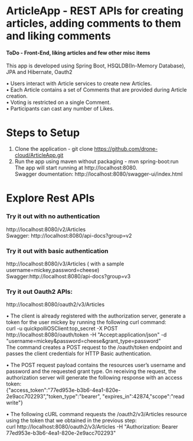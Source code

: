 # ArticleApp - REST APIs for creating articles, adding comments to them and liking comments  
#### ToDo - Front-End, liking articles and few other misc items  
 
This app is developed using Spring Boot, HSQLDB(In-Memory Database), JPA and Hibernate, Oauth2

• Users interact with Article services to create new Articles.   
• Each Article contains a set of Comments that are provided during Article creation.  
• Voting is restricted on a single Comment.  
• Participants can cast any number of Likes.  


# Steps to Setup
1. Clone the application - git clone https://github.com/drone-cloud/ArticleApp.git
2. Run the app using maven without packaging -
    mvn spring-boot:run   
The app will start running at http://localhost:8080.  
Swagger doumentation: http://localhost:8080/swagger-ui/index.html

# Explore Rest APIs


### Try it out with no authentication
http://localhost:8080/v2/Articles  
Swagger: http://localhost:8080/api-docs?group=v2


### Try it out with basic authentication
http://localhost:8080/v3/Articles 
( with a sample username=mickey,password=cheese)  
Swagger:http://localhost:8080/api-docs?group=v3


### Try it out Oauth2 APIs:
http://localhost:8080/oauth2/v3/Articles 


• The client is already registered with the authorization server, generate a token for the user mickey by running the following curl command:  
    curl -u quickpolliOSClient:top_secret -X POST http://localhost:8080/oauth/token -H "Accept:application/json" -d "username=mickey&password=cheese&grant_type=password"  
    The command creates a POST request to the /oauth/token endpoint and passes the client credentials for HTTP Basic authentication. 

• The POST request payload contains the resources user’s username and password and the requested grant type. On receiving the request, the authorization server will generate the following response with an access token:  
    {"access_token":"77ed953e-b3b6-4ea1-820e-2e9acc702293","token_type":"bearer",
    "expires_in":42874,"scope":"read write"}

• The following cURL command requests the /oauth2/v3/Articles resource using the token that we
obtained in the previous step:  
    curl http://localhost:8080/oauth2/v3/Articles -H "Authorization: Bearer 77ed953e-b3b6-4ea1-820e-2e9acc702293"

